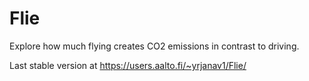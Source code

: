 # Flie

Explore how much flying creates CO2 emissions in contrast to driving.

Last stable version at https://users.aalto.fi/~yrjanav1/Flie/
